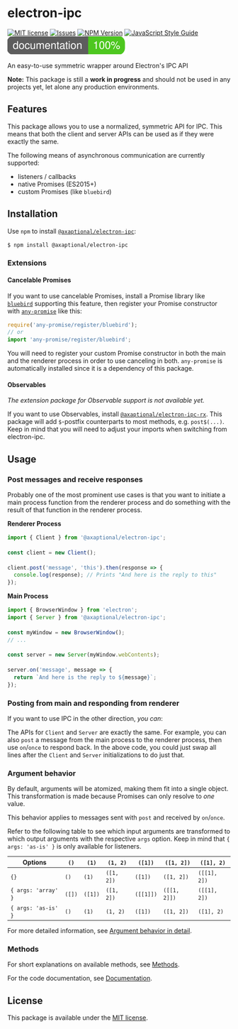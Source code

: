 # electron-ipc

[![MIT license][BADGE-LICENSE]][LICENSE]
[![Issues][BADGE-ISSUES]][ISSUES]
[![NPM Version][BADGE-NPM]][NPM]
[![JavaScript Style Guide][BADGE-STANDARD]][STANDARD]
[![Documentation Coverage][BADGE-COVERAGE]][PAGES]

An easy-to-use symmetric wrapper around Electron's IPC API

**Note:**
This package is still a **work in progress** and should not be used in any
projects yet, let alone any production environments.

## Features

This package allows you to use a normalized, symmetric API for IPC.
This means that both the client and server APIs can be used as if they were
exactly the same.

The following means of asynchronous communication are currently supported:

- listeners / callbacks
- native Promises (ES2015+)
- custom Promises (like `bluebird`)

## Installation

Use `npm` to install [`@axaptional/electron-ipc`][NPM]:

```bash
$ npm install @axaptional/electron-ipc
```

### Extensions

#### Cancelable Promises

If you want to use cancelable Promises, install a Promise library like
[`bluebird`][bluebird] supporting this feature,
then register your Promise constructor with
[`any-promise`][any-promise] like this:

```js
require('any-promise/register/bluebird');
// or
import 'any-promise/register/bluebird';
```

You will need to register your custom Promise constructor in both the main and
the renderer process in order to use canceling in both.
`any-promise` is automatically installed since it is a dependency of this
package.

#### Observables

_The extension package for Observable support is not available yet._

If you want to use Observables, install
[`@axaptional/electron-ipc-rx`][electron-ipc-rx].
This package will add `$`-postfix counterparts to most methods,
e.g. `post$(...)`.
Keep in mind that you will need to adjust your imports when switching from
electron-ipc.

## Usage

### Post messages and receive responses

Probably one of the most prominent use cases is that you want to initiate a
main process function from the renderer process and do something with the
result of that function in the renderer process.

**Renderer Process**

```js
import { Client } from '@axaptional/electron-ipc';

const client = new Client();

client.post('message', 'this').then(response => {
  console.log(response); // Prints "And here is the reply to this"
});
```

**Main Process**

```js
import { BrowserWindow } from 'electron';
import { Server } from '@axaptional/electron-ipc';

const myWindow = new BrowserWindow();
// ...

const server = new Server(myWindow.webContents);

server.on('message', message => {
  return `And here is the reply to ${message}`;
});
```

### Posting from main and responding from renderer

If you want to use IPC in the other direction, _you can_:

The APIs for `Client` and `Server` are exactly the same.
For example, you can also `post` a message from the main process to the
renderer process, then use `on`/`once` to respond back.
In the above code, you could just swap all lines after the
`Client` and `Server` initializations to do just that.

### Argument behavior

By default, arguments will be atomized, making them fit into a single object.
This transformation is made because Promises can only resolve to _one_ value.

This behavior applies to messages sent with `post` and received by `on`/`once`.

Refer to the following table to see which input arguments are transformed to
which output arguments with the respective `args` option.
Keep in mind that `{ args: 'as-is' }` is only available for listeners.

| Options             | `()`   | `(1)`   | `(1, 2)`   | `([1])`   | `([1, 2])`   | `([1], 2)`   |
|---------------------|--------|---------|------------|-----------|--------------|--------------|
| `{}`                | `()`   | `(1)`   | `([1, 2])` | `([1])`   | `([1, 2])`   | `([[1], 2])` |
| `{ args: 'array' }` | `([])` | `([1])` | `([1, 2])` | `([[1]])` | `([[1, 2]])` | `([[1], 2])` |
| `{ args: 'as-is' }` | `()`   | `(1)`   | `(1, 2)`   | `([1])`   | `([1, 2])`   | `([1], 2)`   |

For more detailed information, see [Argument behavior in detail][arguments].

### Methods

For short explanations on available methods, see [Methods][methods].

For the code documentation, see [Documentation][PAGES].

## License

This package is available under the [MIT license][LICENSE].

<!-- Important references -->
[LICENSE]: https://github.com/axaptional/electron-ipc/blob/v0.2.0/LICENSE
[ISSUES]: https://github.com/axaptional/electron-ipc/issues
[NPM]: https://www.npmjs.com/package/@axaptional/electron-ipc
[PAGES]: https://axaptional.github.io/electron-ipc/
[STANDARD]: https://standardjs.com

<!-- Badges -->
[BADGE-LICENSE]: https://img.shields.io/github/license/axaptional/electron-ipc.svg
[BADGE-ISSUES]: https://img.shields.io/github/issues/axaptional/electron-ipc.svg
[BADGE-NPM]: https://img.shields.io/npm/v/@axaptional/electron-ipc.svg
[BADGE-STANDARD]: https://img.shields.io/badge/code_style-standard-brightgreen.svg
[BADGE-COVERAGE]: https://raw.githubusercontent.com/axaptional/electron-ipc/v0.2.0/docs/images/coverage-badge-documentation.svg?sanitize=true

<!-- Help -->
[arguments]: https://github.com/axaptional/electron-ipc/blob/v0.2.0/markdown/arguments.md
[methods]: https://github.com/axaptional/electron-ipc/blob/v0.2.0/markdown/methods.md

<!-- General references -->
[electron-ipc-rx]: https://github.com/axaptional/electron-ipc-rx
[bluebird]: https://github.com/petkaantonov/bluebird
[any-promise]: https://github.com/kevinbeaty/any-promise
